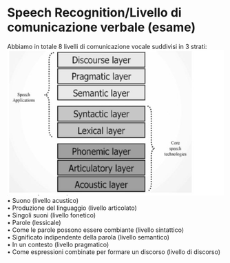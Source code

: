 # Speech Recognition/Livello di comunicazione verbale (esame)


Abbiamo in totale 8 livelli di comunicazione vocale suddivisi in 3 strati:  
![](media/paste-7e487d0382a85543ba55d0fc25cb5f5589b3457d.jpg)  
• Suono (livello acustico)  
• Produzione del linguaggio (livello articolato)  
• Singoli suoni (livello fonetico)  
• Parole (lessicale)  
• Come le parole possono essere combiante (livello sintattico)  
• Significato indipendente della parola (livello semantico)  
• In un contesto (livello pragmatico)  
• Come espressioni combinate per formare un discorso (livello di discorso)

